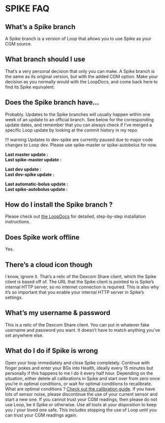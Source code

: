 # SPIKE FAQ

## What’s a Spike branch
A Spike branch is a version of Loop that allows you to use Spike as your CGM source.

## What branch should I use
That’s a very personal decision that only you can make. A Spike branch is the same as its original version, but with the added CGM option. Make your decision as you normally would with the LoopDocs, and come back here to find its Spike equivalent.

## Does the Spike branch have...
Probably. Updates to the Spike branches will usually happen within one week of an update to an official branch. See below for the corresponding update dates, and remember that you can always check if I’ve merged a specific Loop update by looking at the commit history in my repo.

!!! warning
    Updates to dev-spike are currently paused due to major code changes to Loop dev.
    Please use spike-master or spike-autobolus for now.
    
<div>
<p> <b> Last master update : </b> <span class="master"> </span> </br>
<b> Last spike-master update : </b> <span class="spike-master"> </span> </br>
</p>   
<p> <b> Last dev update : </b> <span class="dev"> </span> </br>
<b> Last dev-spike update : </b> <span class="dev-spike"> </span> </br>
</p>
<p> <b> Last automatic-bolus update : </b> <span class="autobolus"> </span> </br>
<b> Last spike-autobolus update : </b> <span class="spike-autobolus"> </span> </br>
</p>
</div>

## How do I install the Spike branch ?
Please check out [the LoopDocs](https://loopkit.github.io/loopdocs) for detailed, step-by-step installation instructions.

## Does Spike work offline
Yes.

## There’s a cloud icon though
I know, ignore it. That’s a relic of the Dexcom Share client, which the Spike client is based off of. The URL that the Spike client is pointed to is Spike’s internal HTTP server, so no internet connection is required. This is also why it’s so important that you enable your internal HTTP server in Spike’s settings.

## What’s my username & password
This is a relic of the Dexcom Share client. You can put in whatever fake username and password you want. It doesn’t have to match anything you’ve set anywhere else.

## What do I do if Spike is wrong
Open your loop immediately and close Spike completely. Continue with finger pokes and enter your BGs into Health, ideally every 15 minutes but personally if this happens to me I do it every half hour. Depending on the situation, either delete all calibrations in Spike and start over from zero once you’re in optimal conditions, or wait for optimal conditions to recalibrate. What are optimal conditions ? [Check out the calibration guide](https://andrei0105.github.io/spike-guide/calibration/). If you have lots of sensor noise, please discontinue the use of your current sensor and start a new one. If you cannot trust your CGM readings, then please do not use Loop, be it Spike or otherwise. Use all tools at your disposition to keep you / your loved one safe. This includes stopping the use of Loop until you can trust your CGM readings again.
